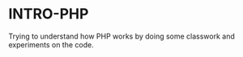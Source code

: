 # INTRO-PHP

Trying to understand how PHP works by doing some classwork and experiments on the code.
